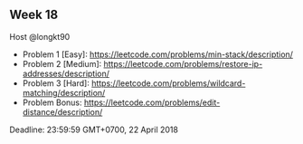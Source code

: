 ## Week 18
Host @longkt90

- Problem 1 [Easy]: https://leetcode.com/problems/min-stack/description/
- Problem 2 [Medium]: https://leetcode.com/problems/restore-ip-addresses/description/
- Problem 3 [Hard]: https://leetcode.com/problems/wildcard-matching/description/
- Problem Bonus: https://leetcode.com/problems/edit-distance/description/

Deadline: 23:59:59 GMT+0700, 22 April 2018


